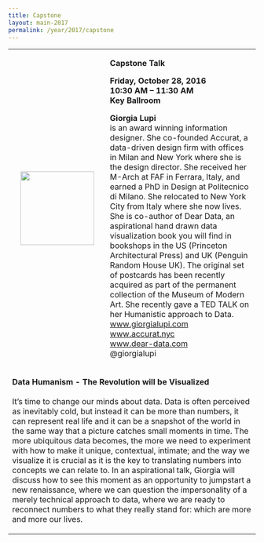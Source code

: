```yaml
---
title: Capstone
layout: main-2017
permalink: /year/2017/capstone
---
```


<table border="0" cellpadding="2" width="800"><tbody>
<tr>
  <td width="247" align="center" valign="middle"><span class="image"><img src="giorgialupi-credits-caterina-clerici.jpg" alt="" width="150"></span></td> 
  <td width="539" align="left" valign="bottom"><p><strong>Capstone Talk</strong></p>
  <p><strong>Friday, October 28, 2016 </strong><br /> <strong>10:30 AM –
11:30 AM</strong><br /> <strong>Key Ballroom</strong></p>
<p><strong>Giorgia Lupi </strong><br /> 
is an award winning information designer. She co-founded Accurat, a data-driven design firm with offices in Milan and New York where she is the design director. She received her M-Arch at FAF in Ferrara, Italy, and earned a PhD in Design at 
Politecnico di Milano. She relocated to New York City from Italy where she now lives. She is co-author of Dear Data, an aspirational hand drawn data visualization book you will find in bookshops in the US (Princeton Architectural Press) and UK (Penguin Random House UK). The original set of postcards has been recently acquired as part of the permanent collection of the Museum of Modern Art. 
She recently gave a TED TALK on her Humanistic approach to Data. 
<br>
<a href=www.giorgialupi.com> www.giorgialupi.com </a> 
<br>
<a href = www.accurat.nyc> www.accurat.nyc </a> 
<br>
<a href = www.dear-data.com> www.dear-data.com </a>
<br>
@giorgialupi 

</p></td>
</tr> 
<tr><td colspan="2" align="left" valign="top">
<p><strong>Data Humanism - The Revolution will be Visualized
</strong><br /> <br /> 
It’s time to change our minds about data. Data is often perceived as inevitably cold, but instead it can be more than numbers, it can represent real life and it can be a snapshot of the world in the same way that a picture catches small moments in time.   The more ubiquitous data becomes, the more we need to experiment with how to make it unique, contextual, intimate; and the way we visualize it is crucial as it is  the key to translating numbers into concepts we can relate to. In an aspirational talk, Giorgia will discuss how to see this moment as an  opportunity to jumpstart a new renaissance, where we can question the  impersonality of a merely technical approach to data, where we are ready to reconnect numbers to what they really stand for: which are more and more our lives. </p>
</td></tr></tbody></table>
